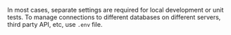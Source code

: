 In most cases, separate settings are required for local development or unit tests.
To manage connections to different databases on different servers, third party API, etc, use `.env` file.
